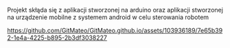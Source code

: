 Projekt skłąda się z aplikacji stworzonej na arduino oraz aplikacji stworzonej na urządzenie 
mobilne z systemem android w celu sterowania robotem


https://github.com/GitMateo/GitMateo.github.io/assets/103936189/7e65b392-1e4a-4225-b895-2b3df3038227

